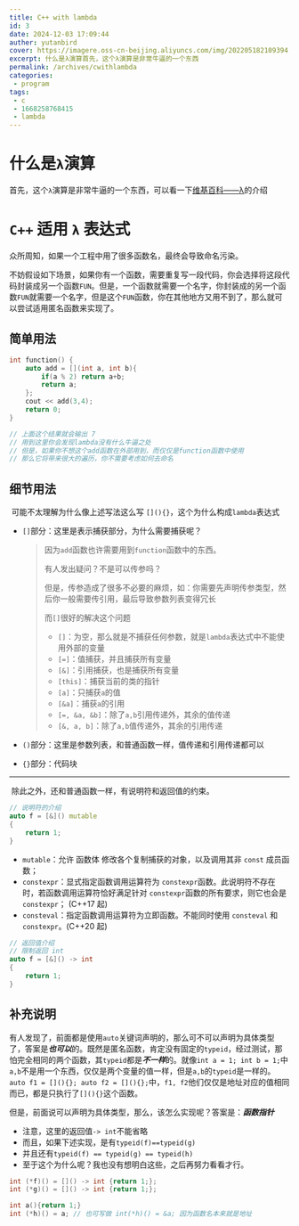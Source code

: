 ```yaml
---
title: C++ with lambda
id: 3
date: 2024-12-03 17:09:44
auther: yutanbird
cover: https://imagere.oss-cn-beijing.aliyuncs.com/img/202205182109394.png
excerpt: 什么是λ演算首先，这个λ演算是非常牛逼的一个东西
permalink: /archives/cwithlambda
categories:
 - program
tags: 
 - c
 - 1668258768415
 - lambda
---
```




# 什么是`λ`演算

  首先，这个`λ`演算是非常牛逼的一个东西，可以看一下[维基百科——λ](https://zh.wikipedia.org/wiki/%CE%9B%E6%BC%94%E7%AE%97)的介绍

# `C++` 适用 `λ` 表达式

  众所周知，如果一个工程中用了很多函数名，最终会导致命名污染。
	
  不妨假设如下场景，如果你有一个函数，需要重复写一段代码，你会选择将这段代码封装成另一个函数`FUN`。但是，一个函数就需要一个名字，你封装成的另一个函数`FUN`就需要一个名字，但是这个`FUN`函数，你在其他地方又用不到了，那么就可以尝试适用匿名函数来实现了。

## 简单用法

```c++
int function() {
	auto add = [](int a, int b){
        if(a % 2) return a+b;
        return a;
    };
	cout << add(3,4);
	return 0;
}

// 上面这个结果就会输出 7
// 用到这里你会发现lambda没有什么牛逼之处
// 但是，如果你不想这个add函数在外部用到，而仅仅是function函数中使用
// 那么它将带来很大的遍历，你不需要考虑如何去命名
```

## 细节用法

​	可能不太理解为什么像上述写法这么写 `[](){}`，这个为什么构成`lambda`表达式

- `[]`部分：这里是表示捕获部分，为什么需要捕获呢？

  > 因为`add`函数也许需要用到`function`函数中的东西。
  >
  > 有人发出疑问？不是可以传参吗？
  >
  > 但是，传参造成了很多不必要的麻烦，如：你需要先声明传参类型，然后你一般需要传引用，最后导致参数列表变得冗长
  >
  > 而`[]`很好的解决这个问题
  >
  > - `[]`：为空，那么就是不捕获任何参数，就是`lambda`表达式中不能使用外部的变量
  > - `[=]`：值捕获，并且捕获所有变量
  > - `[&]`：引用捕获，也是捕获所有变量
  > - `[this]`：捕获当前的类的指针
  > - `[a]`：只捕获`a`的值
  > - `[&a]`：捕获`a`的引用
  > - `[=, &a, &b]`：除了`a,b`引用传递外，其余的值传递
  > - `[&, a, b]`：除了`a,b`值传递外，其余的引用传递

- `()`部分：这里是参数列表，和普通函数一样，值传递和引用传递都可以

- `{}`部分：代码块

---

​	除此之外，还和普通函数一样，有说明符和返回值的约束。

```c++
// 说明符的介绍
auto f = [&]() mutable
{
    return 1;
}
```

- `mutable`：允许 函数体 修改各个复制捕获的对象，以及调用其非 `const` 成员函数；
- `constexpr`：显式指定函数调用运算符为 `constexpr`函数。此说明符不存在时，若函数调用运算符恰好满足针对 `constexpr`函数的所有要求，则它也会是 `constexpr`； (C++17 起)
- `consteval`：指定函数调用运算符为立即函数。不能同时使用 `consteval` 和 `constexpr`。(C++20 起)

```c++
// 返回值介绍
// 限制返回 int
auto f = [&]() -> int
{
    return 1;
}
```

## 补充说明

​	有人发现了，前面都是使用`auto`关键词声明的，那么可不可以声明为具体类型了，答案是***也可以***的。既然是匿名函数，肯定没有固定的`typeid`，经过测试，那怕完全相同的两个函数，其`typeid`都是***不一样***的。就像`int a = 1; int b = 1;`中`a,b`不是用一个东西，仅仅是两个变量的值一样，但是`a,b`的`typeid`是一样的。`auto f1 = [](){}; auto f2 = [](){};`中，`f1, f2`他们仅仅是地址对应的值相同而已，都是只执行了`[](){}`这个函数。

​	但是，前面说可以声明为具体类型，那么，该怎么实现呢？答案是：***函数指针***

- 注意，这里的返回值`-> int`不能省略
- 而且，如果下述实现，是有`typeid(f)==typeid(g)`
- 并且还有`typeid(f) == typeid(g) == typeid(h)`
- 至于这个为什么呢？我也没有想明白这些，之后再努力看看才行。

```c++
int (*f)() = []() -> int {return 1;};
int (*g)() = []() -> int {return 1;};

int a(){return 1;}
int (*h)() = a; // 也可写做 int(*h)() = &a; 因为函数名本来就是地址
```